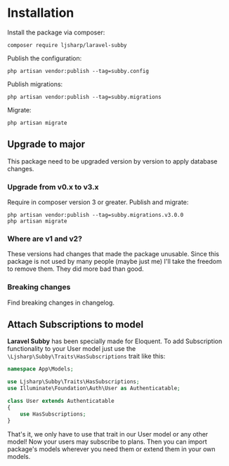 # Installation

Install the package via composer:

```shell
composer require ljsharp/laravel-subby
```

Publish the configuration:

```shell
php artisan vendor:publish --tag=subby.config
```

Publish migrations:

```shell
php artisan vendor:publish --tag=subby.migrations
```

Migrate:

```shell
php artisan migrate
```

## Upgrade to major

This package need to be upgraded version by version to apply database changes.

### Upgrade from v0.x to v3.x

Require in composer version 3 or greater. Publish and migrate:

```shell
php artisan vendor:publish --tag=subby.migrations.v3.0.0
php artisan migrate
```

### Where are v1 and v2?

These versions had changes that made the package unusable. Since this package is not used by many people (maybe just me)
I'll take the freedom to remove them. They did more bad than good.

### Breaking changes

Find breaking changes in changelog.

## Attach Subscriptions to model<a name="attach-subscription"></a>

**Laravel Subby** has been specially made for Eloquent. To add Subscription functionality to your User model just use
the `\Ljsharp\Subby\Traits\HasSubscriptions` trait like this:

```php
namespace App\Models;

use Ljsharp\Subby\Traits\HasSubscriptions;
use Illuminate\Foundation\Auth\User as Authenticatable;

class User extends Authenticatable
{
    use HasSubscriptions;
}
```

That's it, we only have to use that trait in our User model or any other model! Now your users may subscribe to plans.
Then you can import package's models wherever you need them or extend them in your own models.
